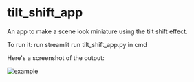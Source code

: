 # tilt_shift_app
An app to make a scene look miniature using the tilt shift effect.

To run it: run streamlit run tilt_shift_app.py in cmd

Here's a screenshot of the output:



![example](https://github.com/user-attachments/assets/b7d4f521-3545-4c5d-9888-aa9966462188)
